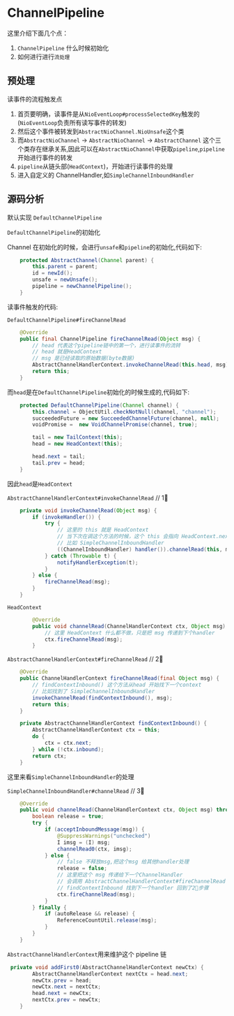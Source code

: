 # ChannelPipeline

这里介绍下面几个点：

1. `ChannelPipeline` 什么时候初始化
2. 如何进行进行`流处理`

## 预处理

读事件的流程触发点

1. 首页要明确，读事件是从`NioEventLoop#processSelectedKey`触发的(`NioEventLoop`负责所有读写事件的转发)
2. 然后这个事件被转发到`AbstractNioChannel.NioUnsafe`这个类
3. 而`AbstractNioChannel` -> `AbstractNioChannel` -> `AbstractChannel` 这个三个类存在继承关系,因此可以在`AbstractNioChannel`中获取`pipeline`,`pipeline`开始进行事件的转发
4. `pipeline`从链头部(`HeadContext`)，开始进行读事件的处理
5. 进入自定义的 ChannelHandler,如`SimpleChannelInboundHandler`

## 源码分析

默认实现 `DefaultChannelPipeline`

`DefaultChannelPipeline`的初始化

Channel 在初始化的时候，会进行`unsafe`和`pipeline`的初始化,代码如下:

```java
    protected AbstractChannel(Channel parent) {
        this.parent = parent;
        id = newId();
        unsafe = newUnsafe();
        pipeline = newChannelPipeline();
    }
```

读事件触发的代码:

`DefaultChannelPipeline#fireChannelRead`

```java
    @Override
    public final ChannelPipeline fireChannelRead(Object msg) {
        // head 代表这个pipeline链中的第一个，进行读事件的流转
        // head 就是HeadContext
        // msg 是已经读取的原始数据(byte数据)
        AbstractChannelHandlerContext.invokeChannelRead(this.head, msg);
        return this;
    }
```

而`head`是在`DefaultChannelPipeline`初始化的时候生成的,代码如下:

```java
    protected DefaultChannelPipeline(Channel channel) {
        this.channel = ObjectUtil.checkNotNull(channel, "channel");
        succeededFuture = new SucceededChannelFuture(channel, null);
        voidPromise =  new VoidChannelPromise(channel, true);

        tail = new TailContext(this);
        head = new HeadContext(this);

        head.next = tail;
        tail.prev = head;
    }
```

因此`head`是`HeadContext`

`AbstractChannelHandlerContext#invokeChannelRead` // 1⃣️

```java
    private void invokeChannelRead(Object msg) {
        if (invokeHandler()) {
            try {
                // 这里的 this 就是 HeadContext
                // 当下次在调这个方法的时候，这个 this 会指向 HeadContext.next
                // 比如 SimpleChannelInboundHandler
                ((ChannelInboundHandler) handler()).channelRead(this, msg);
            } catch (Throwable t) {
                notifyHandlerException(t);
            }
        } else {
            fireChannelRead(msg);
        }
    }
```

`HeadContext`

```java
        @Override
        public void channelRead(ChannelHandlerContext ctx, Object msg) throws Exception {
            // 这里 HeadContext 什么都不做，只是把 msg 传递到下个handler
            ctx.fireChannelRead(msg);
        }
```

`AbstractChannelHandlerContext#fireChannelRead` // 2⃣️

```java
    @Override
    public ChannelHandlerContext fireChannelRead(final Object msg) {
        // findContextInbound() 这个方法从head 开始找下一个context
        // 比如找到了 SimpleChannelInboundHandler
        invokeChannelRead(findContextInbound(), msg);
        return this;
    }

    private AbstractChannelHandlerContext findContextInbound() {
        AbstractChannelHandlerContext ctx = this;
        do {
            ctx = ctx.next;
        } while (!ctx.inbound);
        return ctx;
    }
```

这里来看`SimpleChannelInboundHandler`的处理

`SimpleChannelInboundHandler#channelRead` // 3⃣️

```java
    @Override
    public void channelRead(ChannelHandlerContext ctx, Object msg) throws Exception {
        boolean release = true;
        try {
            if (acceptInboundMessage(msg)) {
                @SuppressWarnings("unchecked")
                I imsg = (I) msg;
                channelRead0(ctx, imsg);
            } else {
                // false 不释放msg,把这个msg 给其他handler处理
                release = false;
                // 这里把这个 msg 传递给下一个ChannelHandler
                // 会调用 AbstractChannelHandlerContext#fireChannelRead 找到下一个handler
                // findContextInbound 找到下一个handler 回到了2⃣️步骤
                ctx.fireChannelRead(msg);
            }
        } finally {
            if (autoRelease && release) {
                ReferenceCountUtil.release(msg);
            }
        }
    }
```

`AbstractChannelHandlerContext`用来维护这个 pipeline 链

```java
 private void addFirst0(AbstractChannelHandlerContext newCtx) {
        AbstractChannelHandlerContext nextCtx = head.next;
        newCtx.prev = head;
        newCtx.next = nextCtx;
        head.next = newCtx;
        nextCtx.prev = newCtx;
    }
```
